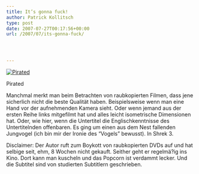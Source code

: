 ```yaml
---
title: It’s gonna fuck!
author: Patrick Kollitsch
type: post
date: 2007-07-27T00:17:56+00:00
url: /2007/07/its-gonna-fuck/




---
```

<div class="flickr">
  <a href="http://www.flickr.com/photos/schreibblogade/916006003/" title="Pirated"><img src="//farm2.static.flickr.com/1438/916006003_c546223490.jpg" alt="Pirated" /></a></p> 
  
  <p>
    Pirated
  </p>
</div>

Manchmal merkt man beim Betrachten von raubkopierten Filmen, dass jene sicherlich nicht die beste Qualität haben. Beispielsweise wenn man eine Hand vor der aufnehmenden Kamera sieht. Oder wenn jemand aus der ersten Reihe links mitgefilmt hat und alles leicht isometrische Dimensionen hat. Oder, wie hier, wenn die Untertitel die Englischkenntnisse des Untertitelnden offenbaren. Es ging um einen aus dem Nest fallenden Jungvogel (ich bin mir der Ironie des &#8220;Vogels&#8221; bewusst). In Shrek 3.

Disclaimer: Der Autor ruft zum Boykott von raubkopierten <span class="caps">DVD</span>s auf und hat selbige seit, ehm, 8 Wochen nicht gekauft. Seither geht er regelmä?ig ins Kino. Dort kann man kuscheln und das Popcorn ist verdammt lecker. Und die Subtitel sind von studierten Subtitlern geschrieben.